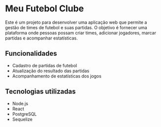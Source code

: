 # Meu Futebol Clube
Este é um projeto para desenvolver uma aplicação web que permite a gestão de times de futebol e suas partidas. O objetivo é fornecer uma plataforma onde pessoas possam criar times, adicionar jogadores, marcar partidas e acompanhar estatísticas.

## Funcionalidades
* Cadastro de partidas de futebol
* Atualização do resultado das partidas
* Acompanhamento de estatísticas dos jogos

## Tecnologias utilizadas
* Node.js
* React
* PostgreSQL
* Sequelize

